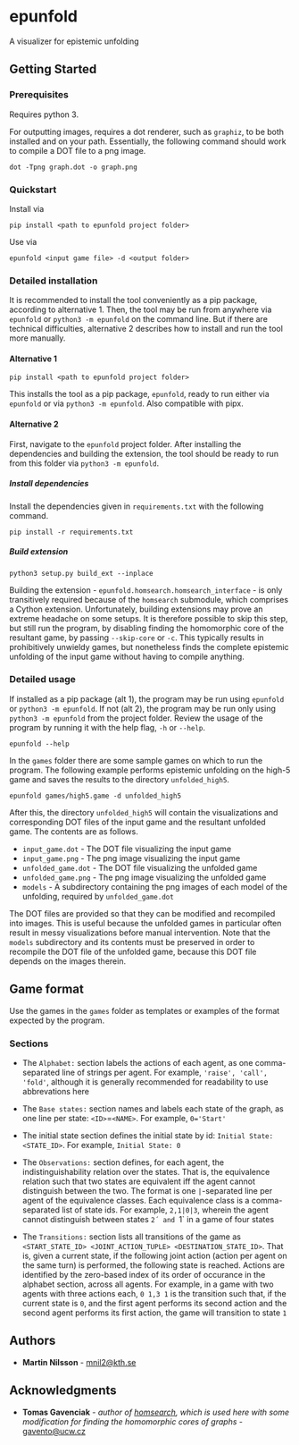 # epunfold

A visualizer for epistemic unfolding

## Getting Started

### Prerequisites

Requires python 3.

For outputting images, requires a dot renderer, such as `graphiz`, to be both installed and on your path. Essentially, the following command should work to compile a DOT file to a png image.

```
dot -Tpng graph.dot -o graph.png
```

### Quickstart

Install via

```
pip install <path to epunfold project folder>
```

Use via

```
epunfold <input game file> -d <output folder>
```

### Detailed installation

It is recommended to install the tool conveniently as a pip package, according to alternative 1. Then, the tool may be run from anywhere via `epunfold` or `python3 -m epunfold` on the command line. But if there are technical difficulties, alternative 2 describes how to install and run the tool more manually.

#### Alternative 1

```
pip install <path to epunfold project folder>
```

This installs the tool as a pip package, `epunfold`, ready to run either via `epunfold` or via `python3 -m epunfold`. Also compatible with pipx.

#### Alternative 2

First, navigate to the `epunfold` project folder. After installing the dependencies and building the extension, the tool should be ready to run from this folder via `python3 -m epunfold`.

##### Install dependencies

Install the dependencies given in `requirements.txt` with the following command.

```
pip install -r requirements.txt
```

##### Build extension

```
python3 setup.py build_ext --inplace
```

Building the extension - `epunfold.homsearch.homsearch_interface` - is only transitively required because of the `homsearch` submodule, which comprises a Cython extension. Unfortunately, building extensions may prove an extreme headache on some setups. It is therefore possible to skip this step, but still run the program, by disabling finding the homomorphic core of the resultant game, by passing `--skip-core` or `-c`. This typically results in prohibitively unwieldy games, but nonetheless finds the complete epistemic unfolding of the input game without having to compile anything.

### Detailed usage

If installed as a pip package (alt 1), the program may be run using `epunfold` or `python3 -m epunfold`. If not (alt 2), the program may be run only using `python3 -m epunfold` from the project folder. Review the usage of the program by running it with the help flag, `-h` or `--help`.

```
epunfold --help
```

In the `games` folder there are some sample games on which to run the program. The following example performs epistemic unfolding on the high-5 game and saves the results to the directory `unfolded_high5`.

```
epunfold games/high5.game -d unfolded_high5
```

After this, the directory `unfolded_high5` will contain the visualizations and corresponding DOT files of the input game and the resultant unfolded game. The contents are as follows.

* `input_game.dot` - The DOT file visualizing the input game
* `input_game.png` - The png image visualizing the input game
* `unfolded_game.dot` - The DOT file visualizing the unfolded game
* `unfolded_game.png` - The png image visualizing the unfolded game
* `models` - A subdirectory containing the png images of each model of the unfolding, required by `unfolded_game.dot`

The DOT files are provided so that they can be modified and recompiled into images. This is useful because the unfolded games in particular often result in messy visualizations before manual intervention. Note that the `models` subdirectory and its contents must be preserved in order to recompile the DOT file of the unfolded game, because this DOT file depends on the images therein.

## Game format

Use the games in the `games` folder as templates or examples of the format expected by the program.

### Sections

* The `Alphabet:` section labels the actions of each agent, as one comma-separated line of strings per agent. For example, `'raise', 'call', 'fold'`, although it is generally recommended for readability to use abbrevations here

* The `Base states:` section names and labels each state of the graph, as one line per state: `<ID>`=`<NAME>`. For example, `0='Start'`

* The initial state section defines the initial state by id: `Initial State: <STATE_ID>`. For example, `Initial State: 0`

* The `Observations:` section defines, for each agent, the indistinguishability relation over the states. That is, the equivalence relation such that two states are equivalent iff the agent cannot distinguish between the two. The format is one `|`-separated line per agent of the equivalence classes. Each equivalence class is a comma-separated list of state ids. For example, `2,1|0|3`, wherein the agent cannot distinguish between states `2´ and `1` in a game of four states

* The `Transitions:` section lists all transitions of the game as `<START_STATE_ID> <JOINT_ACTION_TUPLE> <DESTINATION_STATE_ID>`. That is, given a current state, if the following joint action (action per agent on the same turn) is performed, the following state is reached. Actions are identified by the zero-based index of its order of occurance in the alphabet section, across all agents. For example, in a game with two agents with three actions each, `0 1,3 1` is the transition such that, if the current state is `0`, and the first agent performs its second action and the second agent performs its first action, the game will transition to state `1`

## Authors

* **Martin Nilsson** - mnil2@kth.se

## Acknowledgments

* **Tomas Gavenciak** - *author of [homsearch](https://github.com/gavento/homsearch/), which is used here with some modification for finding the homomorphic cores of graphs* - gavento@ucw.cz
